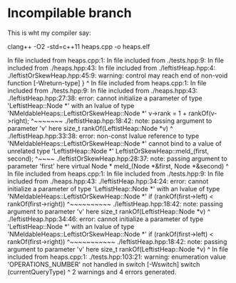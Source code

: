 Incompilable branch
===================

This is wht my compiler say:

clang++ -O2 -std=c++11 heaps.cpp  -o heaps.elf                                                 



In file included from heaps.cpp:1:
In file included from ./tests.hpp:9:
In file included from ./heaps.hpp:43:
In file included from ./leftistHeap.hpp:4:
./leftistOrSkewHeap.hpp:45:9: warning: control may reach end of non-void function [-Wreturn-type]
        }
        ^
In file included from heaps.cpp:1:
In file included from ./tests.hpp:9:
In file included from ./heaps.hpp:43:
./leftistHeap.hpp:27:38: error: cannot initialize a parameter of type 'LeftistHeap::Node *' with an lvalue of type 'NMeldableHeaps::LeftistOrSkewHeap::Node *'
                v->rank = 1 + rankOf(v->right);
                                     ^~~~~~~~
./leftistHeap.hpp:18:42: note: passing argument to parameter 'v' here
        size_t rankOf(LeftistHeap::Node *v)
                                         ^
./leftistHeap.hpp:33:38: error: non-const lvalue reference to type 'NMeldableHeaps::LeftistOrSkewHeap::Node *' cannot bind to a value of unrelated type 'LeftistHeap::Node *'
            LeftistOrSkewHeap::meld_(first, second);
                                     ^~~~~
./leftistOrSkewHeap.hpp:28:37: note: passing argument to parameter 'first' here
        virtual Node * meld_(Node *&first, Node *&second)
                                    ^
In file included from heaps.cpp:1:
In file included from ./tests.hpp:9:
In file included from ./heaps.hpp:43:
./leftistHeap.hpp:34:24: error: cannot initialize a parameter of type 'LeftistHeap::Node *' with an lvalue of type 'NMeldableHeaps::LeftistOrSkewHeap::Node *'
            if (rankOf(first->left) < rankOf(first->right))
                       ^~~~~~~~~~~
./leftistHeap.hpp:18:42: note: passing argument to parameter 'v' here
        size_t rankOf(LeftistHeap::Node *v)
                                         ^
./leftistHeap.hpp:34:46: error: cannot initialize a parameter of type 'LeftistHeap::Node *' with an lvalue of type 'NMeldableHeaps::LeftistOrSkewHeap::Node *'
            if (rankOf(first->left) < rankOf(first->right))
                                             ^~~~~~~~~~~~
./leftistHeap.hpp:18:42: note: passing argument to parameter 'v' here
        size_t rankOf(LeftistHeap::Node *v)
                                         ^
In file included from heaps.cpp:1:
./tests.hpp:103:21: warning: enumeration value 'OPERATIONS_NUMBER' not handled in switch [-Wswitch]
            switch (currentQueryType)
                    ^
2 warnings and 4 errors generated.
